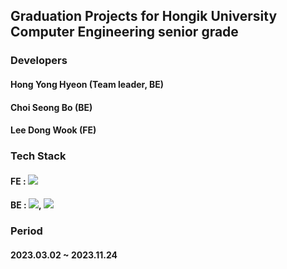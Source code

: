 ## Graduation Projects for Hongik University Computer Engineering senior grade

<h3>Developers</h3>
<h4>Hong Yong Hyeon (Team leader, BE)</h4>
<h4>Choi Seong Bo (BE)</h4>
<h4>Lee Dong Wook (FE)</h4>

<h3>Tech Stack</h3>
<h4>FE : <img src = "https://img.shields.io/badge/React-0066CC?style=flat-square&logo=React&logoColor=white"/></h4>
<h4>BE : <img src = "https://img.shields.io/badge/SpringBoot-66FF66?style=flat-square&logo=SpringBoot&logoColor=white"/>, <img src = "https://img.shields.io/badge/Postgresql-FF9999?style=flat-square&logo=Postgresql&logoColor=black"/></h4>

<h3>Period</h3>
<h4>2023.03.02 ~ 2023.11.24</h4>

<!--

**Here are some ideas to get you started:**

🙋‍♀️ A short introduction - what is your organization all about?
🌈 Contribution guidelines - how can the community get involved?
👩‍💻 Useful resources - where can the community find your docs? Is there anything else the community should know?
🍿 Fun facts - what does your team eat for breakfast?
🧙 Remember, you can do mighty things with the power of [Markdown](https://docs.github.com/github/writing-on-github/getting-started-with-writing-and-formatting-on-github/basic-writing-and-formatting-syntax)
-->

